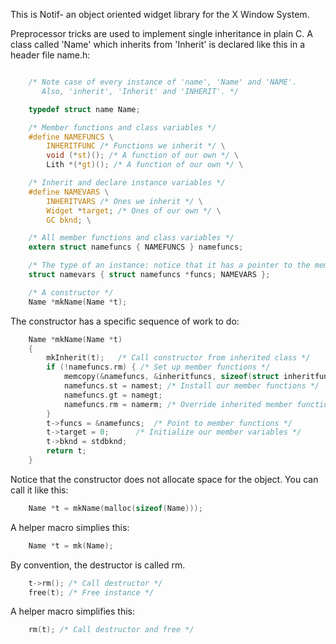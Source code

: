 This is Notif- an object oriented widget library for the X Window System.

Preprocessor tricks are used to implement single inheritance in plain C.  A
class called 'Name' which inherits from 'Inherit' is declared like this in a
header file name.h:

``` C

	/* Note case of every instance of 'name', 'Name' and 'NAME'.
	   Also, 'inherit', 'Inherit' and 'INHERIT'. */

	typedef struct name Name;

	/* Member functions and class variables */
	#define NAMEFUNCS \
		INHERITFUNC /* Functions we inherit */ \
		void (*st)(); /* A function of our own */ \
		Lith *(*gt)(); /* A function of our own */ \

	/* Inherit and declare instance variables */
	#define NAMEVARS \
		INHERITVARS /* Ones we inherit */ \
		Widget *target; /* Ones of our own */ \
		GC bknd; \

	/* All member functions and class variables */
	extern struct namefuncs { NAMEFUNCS } namefuncs;

	/* The type of an instance: notice that it has a pointer to the member functions */
	struct namevars { struct namefuncs *funcs; NAMEVARS };

	/* A constructor */
	Name *mkName(Name *t);
```

The constructor has a specific sequence of work to do:

``` C
	Name *mkName(Name *t)
	{
		mkInherit(t);	/* Call constructor from inherited class */
		if (!namefuncs.rm) { /* Set up member functions */
			memcopy(&namefuncs, &inheritfuncs, sizeof(struct inheritfuncs));
			namefuncs.st = namest; /* Install our member functions */
			namefuncs.gt = namegt;
			namefuncs.rm = namerm; /* Override inherited member functions */
		}
		t->funcs = &namefuncs;	/* Point to member functions */
		t->target = 0;		/* Initialize our member variables */
		t->bknd = stdbknd;
		return t;
	}
```

Notice that the constructor does not allocate space for the object.  You can call it like this:

``` C
	Name *t = mkName(malloc(sizeof(Name)));
```

A helper macro simplies this:

``` C
	Name *t = mk(Name);
```

By convention, the destructor is called rm.

``` C
	t->rm(); /* Call destructor */
	free(t); /* Free instance */
```

A helper macro simplifies this:

``` C
	rm(t); /* Call destructor and free */
```
